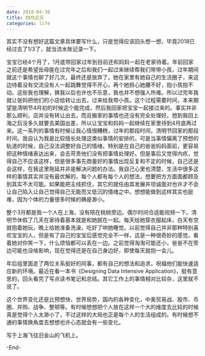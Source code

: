 ```yaml
---
date: 2018-04-30
title: 四月近况
categories: life
---
```


其实不没有想好这篇文章具体要写什么，只是觉得应该回头想一想，毕竟2018已经过去了1/3了，就当流水账记录一下。

宝宝已经4个月了，1月底带回家过年到目前还和妈妈一起在老家待着。年前回家之前还是希望岳母能在过完年之后和我们一起过来继续帮我们带带小孩，过年期间就这个事情也聊了好几次，最终还是放弃了。她在家里有她自己的生活圈子，来这边待着没有交流没有人一起跳舞觉得不开心，再个她担心她腰不好，抱小孩抱不动。这些我也理解，换我以后也许也不乐意，我也并不想强人所难。所以过完年我就让爸妈把他们的小店给转让出去，过来给我带小孩。这个过程需要时间，本来期望是清明节4月初的时候这个能完成，然后我回家把宝宝一起接过来的。事实并非那么顺利，店并没有转让出去，而且搬家的事情也还没有完全处理好。想到我回上海之后没多久就要去美国出差，所以让宝宝和妈妈一起继续在家里待到4月底再过来。这一系列的事情有时候让我心情很糟糕，过年的那段时间，清明节回家的那段时间。我自认为我是比较擅长处理这类似事情的安排的，可是当事情偏离了预想的轨道的时候，自己没法调整好自己的情绪。特别是在自己的爸爸妈妈面前，更容易把这种情绪表达出来，会去苛责他们没有把事情处理好。但是事后又觉得内疚，觉得自己不应该这样，但是很多事先商量好的事情出现反复和不定的时候，自己还是会这样，在我这里拖延并非是解决问题的办法。我自己心里也清楚，生活中很多这样的事情其实并没有最优解的，每个人都有每个人的想法，想要把方方面面都顾及到其实不太可能。如果能把主线抓住，其它的就任由其发展并坦诚面对也许才不会让自己陷入让自己觉得自己无能而又低沉的情绪之中。想想能做到这样其实也挺难，因为个体的力量很多时候的确是渺小。

整个3月都是我一个人在上海，没有陪在桃桃旁边。偶尔时间合适能视频一下。清明节休假了几天在家待着基本就是和她腻在一起。每天给她穿衣服起床，白天有空就抱着她玩，晚上给她准备洗澡，吃好了哄她睡觉。以前觉得自己并非那种特别喜欢宝宝的人，但是有了自己的宝宝后感觉完全不一样，这是一种很奇妙的感觉。看着她对你笑一下，什么烦恼都可以丢在一边。之前觉得淘淘可能还小，爸爸不在旁边可能也没啥影响，现在觉得还是在自己身边好，即使每天就抱一会儿。

年后组里面走了两位关系挺好的同事，都有自己的想法和追求，祝福他们能快速适应新的环境。最近在看一本书《Designing Data Intensive Application》，挺有意思的，回头看完了写点读书笔记和总结。其它工作上的事情相对比较杂，这里就不说了。

这个世界变化还是比预想快，世界局势，国内的各种变化，中美贸易战、股市、币圈、并购、战争、整顿等。有时候想想把个人放在这样一个大的维度去比较的时候真是觉得个人太渺小了，不过这样的大局也正是每个人的生活组成的。有时候想不通的事情换角度去想想也许心态就会有一些变化。



写于上海飞往旧金山的飞机上。

-End-
